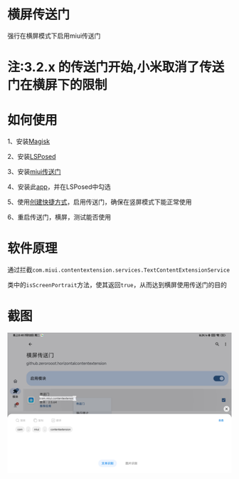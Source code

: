 # 横屏传送门

强行在横屏模式下启用miui传送门

# 注:3.2.x 的传送门开始,小米取消了传送门在横屏下的限制
# 如何使用

1、安装[Magisk](https://github.com/topjohnwu/Magisk)

2、安装[LSPosed](https://github.com/LSPosed/LSPosed)

3、安装[miui传送门](https://github.com/zerorooot/HorizontalContentextension/blob/main/util/%E4%BC%A0%E9%80%81%E9%97%A8_2.5.64.apk)

4、安装此[app](https://github.com/zerorooot/HorizontalContentextension/blob/main/util/app)，并在LSPosed中勾选

5、使用[创建快捷方式](https://github.com/zerorooot/HorizontalContentextension/blob/main/util/%E5%88%9B%E5%BB%BA%E5%BF%AB%E6%8D%B7%E6%96%B9%E5%BC%8F.apk)，启用传送门，确保在竖屏模式下能正常使用

6、重启传送门，横屏，测试能否使用

# 软件原理

通过拦截`com.miui.contentextension.services.TextContentExtensionService`

类中的`isScreenPortrait`方法，使其返回`true`，从而达到横屏使用传送门的目的

# 截图


![图片识别](https://github.com/zerorooot/HorizontalContentextension/raw/main/util/photo.jpg)
